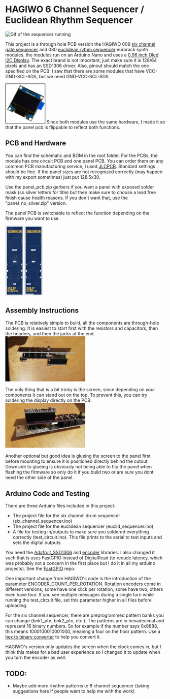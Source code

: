 # HAGIWO 6 Channel Sequencer / Euclidean Rhythm Sequencer

![Gif of the sequencer running](images/euclid.gif)

This project is a through hole PCB version the HAGIWO 009 [six channel gate sequencer](https://www.youtube.com/watch?v=YszdC8YdFl0&t=29s) and 030 [euclidean rythm sequencer](https://www.youtube.com/watch?v=lkoBfiq6KPY) eurorack synth modules. the modules run on an Arduino Nano and uses a [0.96 inch Oled I2C Display](https://www.ebay.de/itm/255303518853). The exact brand is not important, just make sure it is 128/64 pixels and has an SSD1306 driver.
Also, pinout should match the one specified on the PCB:
I saw that there are some modules that have VCC-GND-SCL-SDA, but we need GND-VCC-SCL-SDA

<img src="images/display.jpg" width="25%" height="25%">
Since both modules use the same hardware, I made it so that the panel pcb is flippable to reflect both functions.


## PCB and Hardware

You can find the schematic and BOM in the root folder.
For the PCBs, the module has one circuit PCB and one panel PCB. 
You can order them on any common PCB manufacturing service, I used [JLCPCB](https://jlcpcb.com/).
Standard settings should be fine.
If the panel sizes are not recognized correctly (may happen with my export sometimes) just put 128.5x30.

Use the panel_pcb.zip gerbers if you want a panel with exposed solder mask (so silver letters for title) but then make sure to choose a lead free finish cause health reasons.
If you don't want that, use the "panel_no_silver.zip" version.

The panel PCB is switchable to reflect the function depending on the firmware you want to use.    

<img src="images/panel.png" width="25%" height="25%">
    
    
## Assembly Instructions

The PCB is relatively simple to build, all the components are through-hole soldering.
It is easiest to start first with the resistors and capacitors, then the headers, and then the jacks at the end.
<img src="images/side.jpg" width="50%" height="50%">

The only thing that is a bit tricky is the screen, since depending on your components it can stand out on the top. 
To prevent this, you can try soldering the display directly on the PCB.
<img src="images/screen.jpg" width="50%" height="50%">

Another optional but good idea is glueing the screen to the panel first before mounting to ensure it is positioned directly behind the cutout.
Downside to glueing is obviously not being able to flip the panel when flashing the firmware so only do it if you build two or are sure you dont need the other side of the panel.


## Arduino Code and Testing

There are three Arduino files included in this project:
- The project file for the six channel drum sequencer (six_channel_sequencer.ino)
- The project file for the euclidean sequencer        (euclid_sequencer.ino)
- A file for testing in/outputs to make sure you soldered everything correctly (test_circuit.ino). This file prints to the serial to test inputs and sets the digital outputs.

You need the [Adafruit_SSD1306](https://www.arduino.cc/reference/en/libraries/adafruit-ssd1306/) and [encoder](https://www.arduino.cc/reference/en/libraries/encoder/) libraries.
I also changed it such that is uses FastGPIO instead of DigitalRead (to recude latency, which was probably not a concern in the first place but I do it in all my arduino projects). See the [FastGPIO](https://github.com/pololu/fastgpio-arduino) repo.

One important change from HAGIWO's code is the introduction of the parameter ENCODER_COUNT_PER_ROTATION. 
Rotation encoders come in different versions, some have one click per rotation, some have two, others even have four. If you see multiple messages during a single turn while running the test_circuit file, set this parameter higher in all files before uploading.

For the six channel sequencer, there are preprogrammed pattern banks you can change (bnk1_ptn, bnk2_ptn, etc.). The patterns are in hexadecimal and represent 16 binary numbers. So for example if the number says 0x8888, this means 1000100010001000, meaning a four on the floor pattern. Use a [hex to binary converter](https://www.rapidtables.com/convert/number/hex-to-binary.html) to help you convert it.

HAGIWO's version only updates the screen when the clock comes in, but I think this makes for a bad user experience so I changed it to update when you turn the encoder as well. 

## TODO:
- Maybe add more rhythm patterns to 6 channel sequencer (taking suggestions here if people want to help me with the work)



